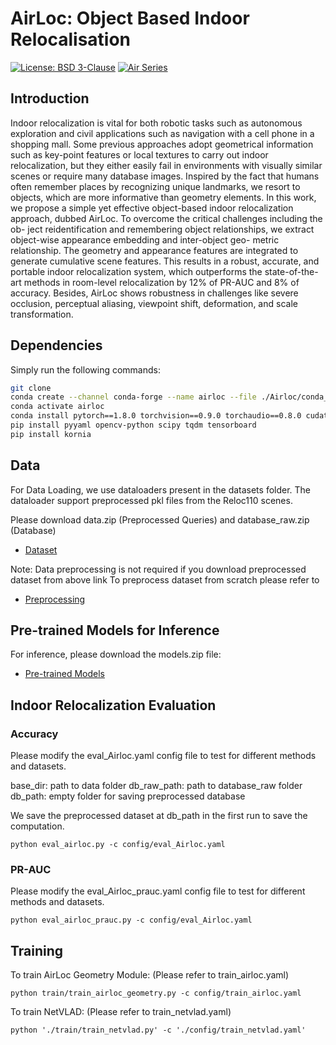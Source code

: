 # AirLoc: Object Based Indoor Relocalisation

[![License: BSD 3-Clause](https://img.shields.io/badge/License-BSD%203--Clause-yellow.svg)](./LICENSE)
[![Air Series](https://img.shields.io/badge/collection-Air%20Series-b31b1b)](https://chenwang.site/airseries/)

## Introduction

Indoor relocalization is vital for both robotic tasks such as autonomous exploration and civil applications such as navigation with a cell phone in a shopping mall. Some previous approaches adopt geometrical information such as key-point features or local textures to carry out indoor relocalization, but they either easily fail in environments with visually similar scenes or require many database images. Inspired by the fact that humans often remember places by recognizing unique landmarks, we resort to objects, which are more informative than geometry elements. In this work, we propose a simple yet effective object-based indoor relocalization approach, dubbed AirLoc. To overcome the critical challenges including the ob- ject reidentification and remembering object relationships, we extract object-wise appearance embedding and inter-object geo- metric relationship. The geometry and appearance features are integrated to generate cumulative scene features. This results in a robust, accurate, and portable indoor relocalization system, which outperforms the state-of-the-art methods in room-level relocalization by 12% of PR-AUC and 8% of accuracy. Besides, AirLoc shows robustness in challenges like severe occlusion, perceptual aliasing, viewpoint shift, deformation, and scale transformation.


## Dependencies

Simply run the following commands:

```bash
git clone 
conda create --channel conda-forge --name airloc --file ./Airloc/conda_requirements.txt
conda activate airloc
conda install pytorch==1.8.0 torchvision==0.9.0 torchaudio==0.8.0 cudatoolkit=11.1 -c pytorch -c conda-forge
pip install pyyaml opencv-python scipy tqdm tensorboard
pip install kornia


```

## Data

For Data Loading, we use dataloaders present in the datasets folder. The dataloader support preprocessed pkl files from the Reloc110 scenes.

Please download data.zip (Preprocessed Queries) and database_raw.zip (Database)
* [Dataset](https://drive.google.com/drive/folders/1n2wz_bigMcM5l9K29bskMd1qhR2VLarH?usp=sharing)

Note: Data preprocessing is not required if you download preprocessed dataset from above link
   To preprocess dataset from scratch please refer to 
   * [Preprocessing](https://github.com/aryanmangal769/AirLoc-Object-Based-Inddor-Relocalization/blob/main/datasets/readme.md)
 

## Pre-trained Models for Inference

For inference, please download the models.zip file:

* [Pre-trained Models](https://drive.google.com/drive/folders/1n2wz_bigMcM5l9K29bskMd1qhR2VLarH?usp=sharing)

## Indoor Relocalization Evaluation

### Accuracy
Please modify the eval_Airloc.yaml config file to test for different methods and datasets.

base_dir: path to data folder
db_raw_path: path to database_raw folder
db_path: empty folder for saving preprocessed database

We save the preprocessed dataset at db_path in the first run to save the computation. 
```
python eval_airloc.py -c config/eval_Airloc.yaml
```

### PR-AUC
Please modify the eval_Airloc_prauc.yaml config file to test for different methods and datasets.

```
python eval_airloc_prauc.py -c config/eval_Airloc.yaml
```

## Training
To train AirLoc Geometry Module: (Please refer to train_airloc.yaml)

```
python train/train_airloc_geometry.py -c config/train_airloc.yaml
```

To train NetVLAD: (Please refer to train_netvlad.yaml)

```
python './train/train_netvlad.py' -c './config/train_netvlad.yaml'
```


